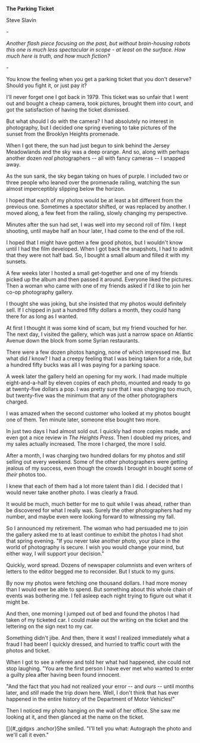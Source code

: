 **The Parking Ticket**

Steve Slavin

\-

*Another flash piece focusing on the past, but without brain-housing
robots this one is much less spectacular in scope - at least on the
surface. How much here is truth, and how much fiction?*

\-

You know the feeling when you get a parking ticket that you don't
deserve? Should you fight it, or just pay it?

I'll never forget one I got back in 1979. This ticket was so unfair that
I went out and bought a cheap camera, took pictures, brought them into
court, and got the satisfaction of having the ticket dismissed.

But what should I do with the camera? I had absolutely no interest in
photography, but I decided one spring evening to take pictures of the
sunset from the Brooklyn Heights promenade.

When I got there, the sun had just begun to sink behind the Jersey
Meadowlands and the sky was a deep orange. And so, along with perhaps
another dozen *real* photographers \-- all with fancy cameras -- I
snapped away.

As the sun sank, the sky began taking on hues of purple. I included two
or three people who leaned over the promenade railing, watching the sun
almost imperceptibly slipping below the horizon.

I hoped that each of my photos would be at least a bit different from
the previous one. Sometimes a spectator shifted, or was replaced by
another. I moved along, a few feet from the railing, slowly changing my
perspective.

Minutes after the sun had set, I was well into my second roll of film. I
kept shooting, until maybe half an hour later, I had come to the end of
the roll.

I hoped that I might have gotten a few good photos, but I wouldn't know
until I had the film developed. When I got back the snapshots, I had to
admit that they were not half bad. So, I bought a small album and filled
it with my sunsets.

A few weeks later I hosted a small get-together and one of my friends
picked up the album and then passed it around. Everyone liked the
pictures. Then a woman who came with one of my friends asked if I'd like
to join her co-op photography gallery.

I thought she was joking, but she insisted that my photos would
definitely sell. If I chipped in just a hundred fifty dollars a month,
they could hang there for as long as I wanted.

At first I thought it was some kind of scam, but my friend vouched for
her. The next day, I visited the gallery, which was just a narrow space
on Atlantic Avenue down the block from some Syrian restaurants.

There were a few dozen photos hanging, none of which impressed me. But
what did *I* know? I had a creepy feeling that I was being taken for a
ride, but a hundred fifty bucks was all I was paying for a parking
space.

A week later the gallery held an opening for my work. I had made
multiple eight-and-a-half by eleven copies of each photo, mounted and
ready to go at twenty-five dollars a pop. I was pretty sure that I was
charging too much, but twenty-five was the minimum that any of the other
photographers charged.

I was amazed when the second customer who looked at my photos bought one
of them. Ten minute later, someone else bought two more.

In just two days I had almost sold out. I quickly had more copies made,
and even got a nice review in *The Heights Press*. Then I doubled my
prices, and my sales actually increased. The more I charged, the more I
sold.

After a month, I was charging two hundred dollars for my photos and
*still* selling out every weekend. Some of the other photographers were
getting jealous of my success, even though the crowds I brought in
bought some of *their* photos too.

I knew that each of them had a lot more talent than I did. I decided
that I would never take another photo. I was clearly a fraud.

It would be much, much better for me to quit while I was ahead, rather
than be discovered for what I really was. Surely the other photographers
had my number, and maybe even were looking forward to witnessing my
fall.

So I announced my retirement. The woman who had persuaded me to join the
gallery asked me to at least continue to exhibit the photos I had shot
that spring evening. "If you never take another photo, your place in the
world of photography is secure. I wish you would change your mind, but
either way, I will support your decision."

Quickly, word spread. Dozens of newspaper columnists and even writers of
letters to the editor begged me to reconsider. But I stuck to my guns.

By now my photos were fetching one thousand dollars. I had more money
than I would ever be able to spend. But something about this whole chain
of events was bothering me. I fell asleep each night trying to figure
out what it might be.

And then, one morning I jumped out of bed and found the photos I had
taken of my ticketed car. I could make out the writing on the ticket and
the lettering on the sign next to my car.

Something didn't jibe. And then, there it *was*! I realized immediately
what a fraud I had been! I quickly dressed, and hurried to traffic court
with the photos and ticket.

When I got to see a referee and told her what had happened, she could
not stop laughing. "You are the first person I have ever met who wanted
to enter a guilty plea after having been found innocent.

"And the fact that you had not realized your error -- and *ours* --
until months later, and *still* made the trip down here. Well, I don't
think that has ever happened in the entire history of the Department of
Motor Vehicles!"

Then I noticed my photo hanging on the wall of her office. She saw me
looking at it, and then glanced at the name on the ticket.

[]{#_gjdgxs .anchor}She smiled. "I'll tell you what: Autograph the photo
and we'll call it even."
